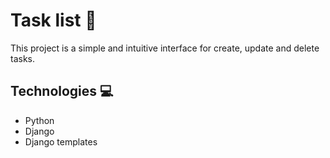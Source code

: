# Task list 📝

This project is a simple and intuitive interface for create, update and delete tasks.


## Technologies 💻

* Python
* Django
* Django templates
